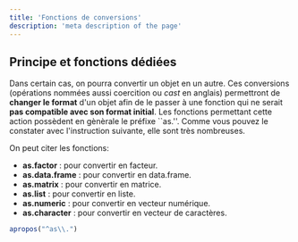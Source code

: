 ```yaml
---
title: 'Fonctions de conversions'
description: 'meta description of the page'
---
```


## Principe et fonctions dédiées

Dans certain cas, on pourra convertir un objet en un autre. Ces conversions (opérations nommées aussi coercition ou *cast* en anglais) permettront de **changer le format** d'un objet afin de le passer à une fonction qui ne serait **pas compatible avec son format initial**.   Les fonctions permettant cette action possèdent en gènèrale le préfixe ``as.''. Comme vous pouvez le constater avec l'instruction suivante, elle sont très nombreuses.

On peut citer les fonctions:

- **as.factor** : pour convertir  en facteur.
- **as.data.frame** : pour convertir en data.frame.
- **as.matrix** : pour convertir en matrice.
- **as.list** : pour convertir en liste.
- **as.numeric** : pour convertir en vecteur numérique.
- **as.character** : pour convertir en vecteur de caractères.


```r
apropos("^as\\.")
```
